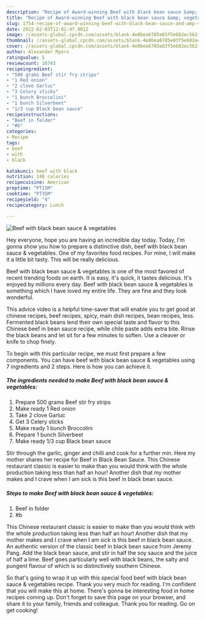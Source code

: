 ```yaml
---
description: "Recipe of Award-winning Beef with black bean sauce &amp; vegetables"
title: "Recipe of Award-winning Beef with black bean sauce &amp; vegetables"
slug: 1754-recipe-of-award-winning-beef-with-black-bean-sauce-and-amp-vegetables
date: 2022-02-03T12:01:47.901Z
image: //assets-global.cpcdn.com/assets/blank-4e0bea6785e03f5e602ec562f230caae08da540cada707380b4fe1bbebba43da.png
thumbnail: //assets-global.cpcdn.com/assets/blank-4e0bea6785e03f5e602ec562f230caae08da540cada707380b4fe1bbebba43da.png
cover: //assets-global.cpcdn.com/assets/blank-4e0bea6785e03f5e602ec562f230caae08da540cada707380b4fe1bbebba43da.png
author: Alexander Myers
ratingvalue: 5
reviewcount: 10743
recipeingredient:
- "500 grams Beef stir fry strips"
- "1 Red onion"
- "2 clove Garluc"
- "3 Celery sticks"
- "1 bunch Broccolini"
- "1 bunch Silverbeet"
- "1/3 cup Black bean sauce"
recipeinstructions:
- "Beef in folder"
- "#b"
categories:
- Recipe
tags:
- beef
- with
- black

katakunci: beef with black 
nutrition: 248 calories
recipecuisine: American
preptime: "PT15M"
cooktime: "PT35M"
recipeyield: "4"
recipecategory: Lunch

---
```



![Beef with black bean sauce & vegetables](//assets-global.cpcdn.com/assets/blank-4e0bea6785e03f5e602ec562f230caae08da540cada707380b4fe1bbebba43da.png)

Hey everyone, hope you are having an incredible day today. Today, I'm gonna show you how to prepare a distinctive dish, beef with black bean sauce & vegetables. One of my favorites food recipes. For mine, I will make it a little bit tasty. This will be really delicious.

Beef with black bean sauce & vegetables is one of the most favored of recent trending foods on earth. It is easy, it's quick, it tastes delicious. It's enjoyed by millions every day. Beef with black bean sauce & vegetables is something which I have loved my entire life. They are fine and they look wonderful.

This advice video is a helpful time-saver that will enable you to get good at chinese recipes, beef recipes, spicy, main dish recipes, bean recipes, less. Fermented black beans lend their own special taste and flavor to this Chinese beef in bean sauce recipe, while chile paste adds extra bite. Rinse the black beans and let sit for a few minutes to soften. Use a cleaver or knife to chop finely.


To begin with this particular recipe, we must first prepare a few components. You can have beef with black bean sauce & vegetables using 7 ingredients and 2 steps. Here is how you can achieve it.

<!--inarticleads1-->

##### The ingredients needed to make Beef with black bean sauce & vegetables:

1. Prepare 500 grams Beef stir fry strips
1. Make ready 1 Red onion
1. Take 2 clove Garluc
1. Get 3 Celery sticks
1. Make ready 1 bunch Broccolini
1. Prepare 1 bunch Silverbeet
1. Make ready 1/3 cup Black bean sauce


Stir through the garlic, ginger and chilli and cook for a further min. Here my mother shares her recipe for Beef in Black Bean Sauce. This Chinese restaurant classic is easier to make than you would think with the whole production taking less than half an hour! Another dish that my mother makes and I crave when I am sick is this beef in black bean sauce. 

<!--inarticleads2-->

##### Steps to make Beef with black bean sauce & vegetables:

1. Beef in folder
1. #b


This Chinese restaurant classic is easier to make than you would think with the whole production taking less than half an hour! Another dish that my mother makes and I crave when I am sick is this beef in black bean sauce. An authentic version of the classic beef in black bean sauce from Jeremy Pang. Add the black bean sauce, and stir in half the soy sauce and the juice of half a lime. Beef goes particularly well with black beans, the salty and pungent flavour of which is so distinctively southern Chinese. 

So that's going to wrap it up with this special food beef with black bean sauce & vegetables recipe. Thank you very much for reading. I'm confident that you will make this at home. There's gonna be interesting food in home recipes coming up. Don't forget to save this page on your browser, and share it to your family, friends and colleague. Thank you for reading. Go on get cooking!
